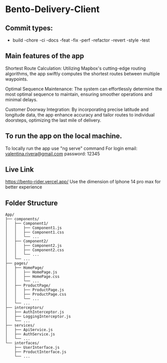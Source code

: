 # Bento-Delivery-Client

## Commit types:
  - build
  -chore
  -ci
  -docs
  -feat
  -fix
  -perf
  -refactor
  -revert
  -style
  -test


## Main features of the app
Shortest Route Calculation: Utilizing Mapbox's cutting-edge routing algorithms, the app swiftly computes the shortest routes between multiple waypoints.

Optimal Sequence Maintenance: The system can effortlessly determine the most optimal sequence to maintain, ensuring smoother operations and minimal delays.

Customer Doorway Integration: By incorporating precise latitude and longitude data, the app enhance accuracy and tailor routes to individual doorsteps, optimizing the last mile of delivery.

## To run the app on the local machine. 
 To locally run the app use "ng serve" command
 For login 
 email: valentina.rivera@gmail.com
 password: 12345

## Live Link
https://bento-rider.vercel.app/
Use the dimension of Iphone 14 pro max for better experience

## Folder Structure
```
App/
├── components/
│   ├── Component1/
│   │   ├── Component1.js
│   │   ├── Component1.css
│   │   └── ...
│   ├── Component2/
│   │   ├── Component2.js
│   │   ├── Component2.css
│   │   └── ...
│   └── ...
├── pages/
│   ├── HomePage/
│   │   ├── HomePage.js
│   │   ├── HomePage.css
│   │   └── ...
│   ├── ProductPage/
│   │   ├── ProductPage.js
│   │   ├── ProductPage.css
│   │   └── ...
│   └── ...
├── interceptors/
│   ├── AuthInterceptor.js
│   ├── LoggingInterceptor.js
│   └── ...
├── services/
│   ├── ApiService.js
│   ├── AuthService.js
│   └── ...
└── interfaces/
    ├── UserInterface.js
    ├── ProductInterface.js
    └── ...
```